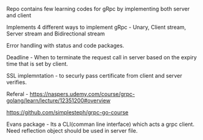 Repo contains few learning codes for gRpc by implementing both server and client

Implements 4 different ways to implement gRpc - Unary, Client stream, Server stream and Bidirectional stream

Error handling with status and code packages.

Deadline - When to terminate the request call in server based on the expiry time that is set by client.

SSL implemntation - to securly pass certificate from client and server verifies.

Referal - https://naspers.udemy.com/course/grpc-golang/learn/lecture/12351200#overview

https://github.com/simplesteph/grpc-go-course

Evans package - Its a CLI(comman line interface) which acts a grpc client. Need reflection object should be used in server file.

